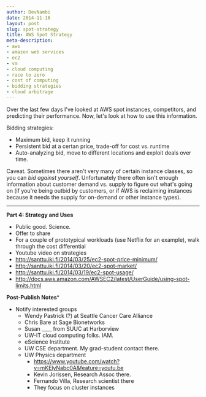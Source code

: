 ```yaml
---
author: DevNambi
date: 2014-11-16
layout: post
slug: spot-strategy
title: AWS Spot Strategy
meta-description: 
- aws
- amazon web services
- ec2
- vm
- cloud computing
- race to zero
- cost of computing
- bidding strategies
- cloud arbitrage
---
```


Over the last few days I've looked at AWS spot instances, competitors, and predicting their performance. Now, let's look at how to use this information. 


Bidding strategies:
* Maximum bid, keep it running
* Persistent bid at a certan price, trade-off for cost vs. runtime
* Auto-analyzing bid, move to different locations and exploit deals over time.


Caveat. Sometimes there aren't very many of certain instance classes, so you can *bid against yourself*. Unfortunately there often isn't enough information about customer demand vs. supply to figure out what's going on (if you're being outbid by customers, or if AWS is reclaiming instances because it needs the supply for on-demand or other instance types).


---- 
**Part 4: Strategy and Uses**

* Public good. Science. 
* Offer to share
* For a couple of prototypical workloads (use Netflix for an example), walk through the cost differential
* Youtube video on strategies
* http://santtu.iki.fi/2014/03/25/ec2-spot-price-minimum/
* http://santtu.iki.fi/2014/03/20/ec2-spot-market/
* http://santtu.iki.fi/2014/03/19/ec2-spot-usage/
* http://docs.aws.amazon.com/AWSEC2/latest/UserGuide/using-spot-limits.html


**Post-Publish Notes***

* Notify interested groups
	* Wendy Pastrick (?) at Seattle Cancer Care Alliance
	* Chris Bare at Sage Bionetworks
	* Susan ____ from SUUC at Harborview
	* UW-IT cloud computing folks. IAM. 
	* eScience Institute
	* UW CSE department. My grad-student contact there.
	* UW Physics department
		* https://www.youtube.com/watch?v=mKElyNabc0A&feature=youtu.be
		* Kevin Jorissen, Research Assoc there.
		* Fernando Villa, Research scientist there
		* They focus on cluster instances